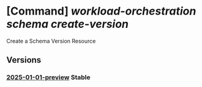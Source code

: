# [Command] _workload-orchestration schema create-version_

Create a Schema Version Resource

## Versions

### [2025-01-01-preview](/Resources/mgmt-plane/L3N1YnNjcmlwdGlvbnMve30vcmVzb3VyY2Vncm91cHMve30vcHJvdmlkZXJzL21pY3Jvc29mdC5lZGdlL3NjaGVtYXMve30vY3JlYXRldmVyc2lvbg==/2025-01-01-preview.xml) **Stable**

<!-- mgmt-plane /subscriptions/{}/resourcegroups/{}/providers/microsoft.edge/schemas/{}/createversion 2025-01-01-preview -->

